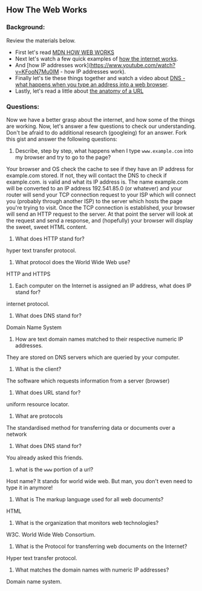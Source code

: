 ## How The Web Works

### Background:

Review the materials below.

* First let's read [MDN HOW WEB WORKS](https://developer.mozilla.org/en-US/Learn/Common_questions/How_does_the_Internet_work)
* Next let's watch a few quick examples of [how the internet works](https://www.youtube.com/watch?v=7_LPdttKXPc).
* And [how IP addresses work](https://www.youtube.com/watch?v=KFooN7Mu0IM   - how IP addresses work).
* Finally let's tie these things together and watch a video about [DNS - what happens when you type an address into a web browser](https://www.youtube.com/watch?v=72snZctFFtA).
* Lastly, let's read a little about [the anatomy of a URL](https://doepud.co.uk/blog/anatomy-of-a-url)

### Questions:

Now we have a better grasp about the internet, and how some of the things are working. Now, let's answer a few questions to check our understanding. Don't be afraid to do additional research (googleing) for an answer. Fork this gist and answer the following questions:

1. Describe, step by step, what happens when I type `www.example.com` into my browser and try to go to the page?

Your browser and OS check the cache to see if they have an IP address for example.com stored. If not, they will contact the DNS to check if example.com. is valid and what its IP address is. The name example.com will be converted to an IP address 192.541.85.0 (or whatever) and your router will send your TCP connection request to your ISP which will connect you (probably through another ISP) to the server which hosts the page you're trying to visit. Once the TCP connection is established, your browser will send an HTTP request to the server. At that point the server will look at the request and send a response, and (hopefully) your browser will display the sweet, sweet HTML content.
 
1.  What does HTTP stand for?

hyper text transfer protocol.

1. 	What protocol does the World Wide Web use?

HTTP and HTTPS

1. 	Each computer on the Internet is assigned an IP address, what does IP stand for?

internet protocol.

1. 	What does DNS stand for?

Domain Name System

1. 	How are text domain names matched to their respective numeric IP addresses.

They are stored on DNS servers which are queried by your computer.

1. 	What is the client?

The software which requests information from a server (browser)

1. 	What does URL stand for?

uniform resource locator.

1. 	What are protocols

The standardised method for transferring data or documents over a network

1. What does DNS stand for?

You already asked this friends.

1. what is the `www` portion of a url?

Host name? It stands for world wide web. But man, you don't even need to type it in anymore!

1. What is The markup language used for all web documents?

HTML

1. What is the organization that monitors web technologies?

W3C. World Wide Web Consortium.

1. What is the Protocol for transferring web documents on the Internet?

Hyper text transfer protocol.

1. What matches the domain names with numeric IP addresses?

Domain name system.





